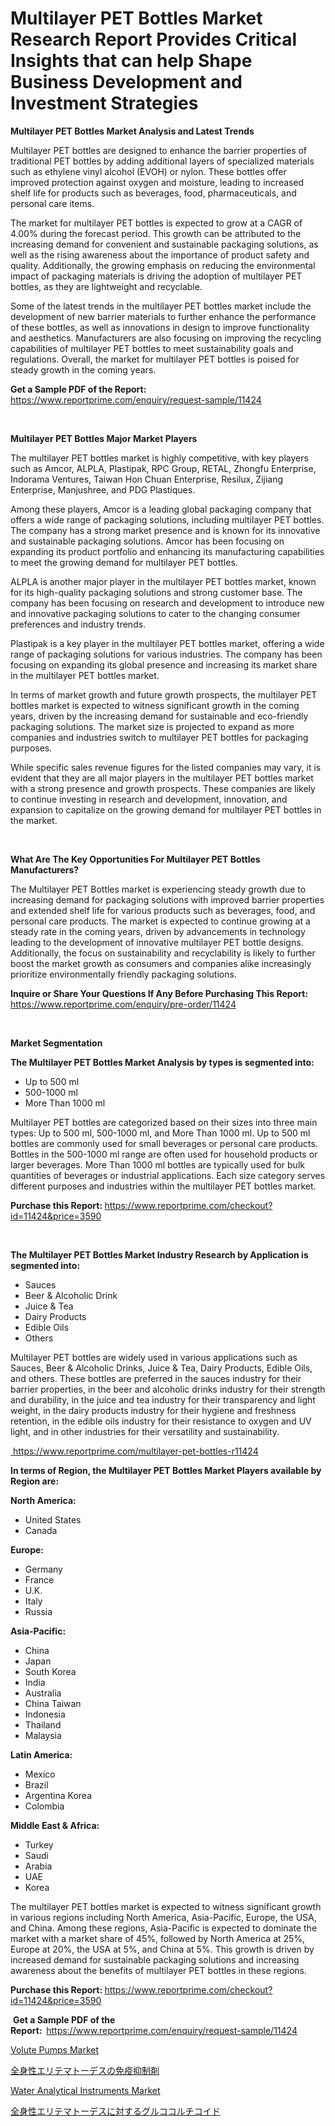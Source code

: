 <p><h1>Multilayer PET Bottles Market Research Report Provides Critical Insights that can help Shape Business Development and Investment Strategies</h1></p><p><strong>Multilayer PET Bottles Market Analysis and Latest Trends</strong></p>
<p><p>Multilayer PET bottles are designed to enhance the barrier properties of traditional PET bottles by adding additional layers of specialized materials such as ethylene vinyl alcohol (EVOH) or nylon. These bottles offer improved protection against oxygen and moisture, leading to increased shelf life for products such as beverages, food, pharmaceuticals, and personal care items.</p><p>The market for multilayer PET bottles is expected to grow at a CAGR of 4.00% during the forecast period. This growth can be attributed to the increasing demand for convenient and sustainable packaging solutions, as well as the rising awareness about the importance of product safety and quality. Additionally, the growing emphasis on reducing the environmental impact of packaging materials is driving the adoption of multilayer PET bottles, as they are lightweight and recyclable.</p><p>Some of the latest trends in the multilayer PET bottles market include the development of new barrier materials to further enhance the performance of these bottles, as well as innovations in design to improve functionality and aesthetics. Manufacturers are also focusing on improving the recycling capabilities of multilayer PET bottles to meet sustainability goals and regulations. Overall, the market for multilayer PET bottles is poised for steady growth in the coming years.</p></p>
<p><strong>Get a Sample PDF of the Report:&nbsp;</strong> <a href="https://www.reportprime.com/enquiry/request-sample/11424">https://www.reportprime.com/enquiry/request-sample/11424</a></p>
<p>&nbsp;</p>
<p><strong>Multilayer PET Bottles Major Market Players</strong></p>
<p><p>The multilayer PET bottles market is highly competitive, with key players such as Amcor, ALPLA, Plastipak, RPC Group, RETAL, Zhongfu Enterprise, Indorama Ventures, Taiwan Hon Chuan Enterprise, Resilux, Zijiang Enterprise, Manjushree, and PDG Plastiques. </p><p>Among these players, Amcor is a leading global packaging company that offers a wide range of packaging solutions, including multilayer PET bottles. The company has a strong market presence and is known for its innovative and sustainable packaging solutions. Amcor has been focusing on expanding its product portfolio and enhancing its manufacturing capabilities to meet the growing demand for multilayer PET bottles.</p><p>ALPLA is another major player in the multilayer PET bottles market, known for its high-quality packaging solutions and strong customer base. The company has been focusing on research and development to introduce new and innovative packaging solutions to cater to the changing consumer preferences and industry trends.</p><p>Plastipak is a key player in the multilayer PET bottles market, offering a wide range of packaging solutions for various industries. The company has been focusing on expanding its global presence and increasing its market share in the multilayer PET bottles market.</p><p>In terms of market growth and future growth prospects, the multilayer PET bottles market is expected to witness significant growth in the coming years, driven by the increasing demand for sustainable and eco-friendly packaging solutions. The market size is projected to expand as more companies and industries switch to multilayer PET bottles for packaging purposes.</p><p>While specific sales revenue figures for the listed companies may vary, it is evident that they are all major players in the multilayer PET bottles market with a strong presence and growth prospects. These companies are likely to continue investing in research and development, innovation, and expansion to capitalize on the growing demand for multilayer PET bottles in the market.</p></p>
<p>&nbsp;</p>
<p><strong>What Are The Key Opportunities For Multilayer PET Bottles Manufacturers?</strong></p>
<p><p>The Multilayer PET Bottles market is experiencing steady growth due to increasing demand for packaging solutions with improved barrier properties and extended shelf life for various products such as beverages, food, and personal care products. The market is expected to continue growing at a steady rate in the coming years, driven by advancements in technology leading to the development of innovative multilayer PET bottle designs. Additionally, the focus on sustainability and recyclability is likely to further boost the market growth as consumers and companies alike increasingly prioritize environmentally friendly packaging solutions.</p></p>
<p><strong>Inquire or Share Your Questions If Any Before Purchasing This Report:</strong> <a href="https://www.reportprime.com/enquiry/pre-order/11424">https://www.reportprime.com/enquiry/pre-order/11424</a></p>
<p>&nbsp;</p>
<p><strong>Market Segmentation</strong></p>
<p><strong>The Multilayer PET Bottles Market Analysis by types is segmented into:</strong></p>
<p><ul><li>Up to 500 ml</li><li>500-1000 ml</li><li>More Than 1000 ml</li></ul></p>
<p><p>Multilayer PET bottles are categorized based on their sizes into three main types: Up to 500 ml, 500-1000 ml, and More Than 1000 ml. Up to 500 ml bottles are commonly used for small beverages or personal care products. Bottles in the 500-1000 ml range are often used for household products or larger beverages. More Than 1000 ml bottles are typically used for bulk quantities of beverages or industrial applications. Each size category serves different purposes and industries within the multilayer PET bottles market.</p></p>
<p><strong>Purchase this Report:&nbsp;</strong><a href="https://www.reportprime.com/checkout?id=11424&price=3590">https://www.reportprime.com/checkout?id=11424&price=3590</a></p>
<p>&nbsp;</p>
<p><strong>The Multilayer PET Bottles Market Industry Research by Application is segmented into:</strong></p>
<p><ul><li>Sauces</li><li>Beer & Alcoholic Drink</li><li>Juice & Tea</li><li>Dairy Products</li><li>Edible Oils</li><li>Others</li></ul></p>
<p><p>Multilayer PET bottles are widely used in various applications such as Sauces, Beer & Alcoholic Drinks, Juice & Tea, Dairy Products, Edible Oils, and others. These bottles are preferred in the sauces industry for their barrier properties, in the beer and alcoholic drinks industry for their strength and durability, in the juice and tea industry for their transparency and light weight, in the dairy products industry for their hygiene and freshness retention, in the edible oils industry for their resistance to oxygen and UV light, and in other industries for their versatility and sustainability.</p></p>
<p><a href="https://www.reportprime.com/multilayer-pet-bottles-r11424">&nbsp;https://www.reportprime.com/multilayer-pet-bottles-r11424</a></p>
<p><strong>In terms of Region, the Multilayer PET Bottles Market Players available by Region are:</strong></p>
<p>
    <p> <strong> North America: </strong>
        <ul>
            <li>United States</li>
            <li>Canada</li>
        </ul>
        </p> 
    <p> <strong> Europe: </strong>
        <ul>
            <li>Germany</li>
            <li>France</li>
            <li>U.K.</li>
            <li>Italy</li>
            <li>Russia</li>
        </ul>
        </p> 
    <p> <strong> Asia-Pacific: </strong>
        <ul>
            <li>China</li>
            <li>Japan</li>
            <li>South Korea</li>
            <li>India</li>
            <li>Australia</li>
            <li>China Taiwan</li>
            <li>Indonesia</li>
            <li>Thailand</li>
            <li>Malaysia</li>
        </ul>
        </p> 
    <p> <strong> Latin America: </strong>
        <ul>
            <li>Mexico</li>
            <li>Brazil</li>
            <li>Argentina Korea</li>
            <li>Colombia</li>
        </ul>
        </p> 
    <p> <strong> Middle East & Africa: </strong>
        <ul>
            <li>Turkey</li>
            <li>Saudi</li>
            <li>Arabia</li>
            <li>UAE</li>
            <li>Korea</li>
        </ul>
    </p>
    </p>
<p><p>The multilayer PET bottles market is expected to witness significant growth in various regions including North America, Asia-Pacific, Europe, the USA, and China. Among these regions, Asia-Pacific is expected to dominate the market with a market share of 45%, followed by North America at 25%, Europe at 20%, the USA at 5%, and China at 5%. This growth is driven by increased demand for sustainable packaging solutions and increasing awareness about the benefits of multilayer PET bottles in these regions.</p></p>
<p><strong>Purchase this Report: </strong><a href="https://www.reportprime.com/checkout?id=11424&price=3590">https://www.reportprime.com/checkout?id=11424&price=3590</a></p>
<p>&nbsp;<strong>Get a Sample PDF of the Report:&nbsp;&nbsp;</strong><a href="https://www.reportprime.com/enquiry/request-sample/11424">https://www.reportprime.com/enquiry/request-sample/11424</a></p>
<p><strong></strong></p>
<p><p><a href="https://www.linkedin.com/pulse/volute-pumps-market-size-outlook-forecast-2024-2031-trendzest-ml9cc">Volute Pumps Market</a></p><p><a href="https://github.com/tanyaali3/Market-Research-Report-List-1/blob/main/241588982712.md">全身性エリテマトーデスの免疫抑制剤</a></p><p><a href="https://www.linkedin.com/pulse/water-analytical-instruments-market-insights-cagr-trends-growth-vqjfc">Water Analytical Instruments Market</a></p><p><a href="https://github.com/DwightHuels1/Market-Research-Report-List-1/blob/main/846652982713.md">全身性エリテマトーデスに対するグルココルチコイド</a></p></p>